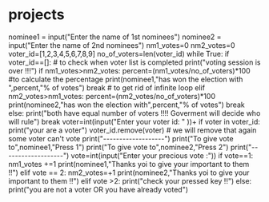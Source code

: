 # projects
nominee1 = input("Enter the name of 1st nominees")
nominee2 = input("Enter the name of 2nd nominees")
nm1_votes=0
nm2_votes=0
voter_id=[1,2,3,4,5,6,7,8,9]
no_of_voters=len(voter_id)
while True:
    if voter_id==[]:  # to check when voter list is completed
        print("voting session is over !!!")
        if nm1_votes>nm2_votes:
            percent=(nm1_votes/no_of_voters)*100    #to calculate the percentage
            print(nominee1,"has won the election with ",percent,"% of votes")
            break    # to get rid of infinite loop
        elif nm2_votes>nm1_votes:
            percent=(nm2_votes/no_of_voters)*100
            print(nominee2,"has won the election with",percent,"% of votes")
            break
        else:
            print("both have equal number of voters !!!! Goverment will decide who will rule")
            break
    voter=int(input("Enter your voter id: " ))+
    if voter in voter_id:
        print("your are a voter")
        voter_id.remove(voter)  # we will remove that again some voter can't vote
        print("-------------------")
        print("To give vote to",nominee1,"Press 1")
        print("To give vote to",nominee2,"Press 2")
        print("-------------------")
        vote=int(input("Enter your precious vote :"))
        if vote==1:
            nm1_votes +=1
            print(nominee1,"Thanks yoi to give your important to them !!")
        elif vote == 2:
            nm2_votes=+1
            print(nominee2,"Thanks yoi to give your important to them !!")
        elif vote >2:
            print("check your pressed key !!")
        else:
            print("you are not a voter OR you have already voted")
